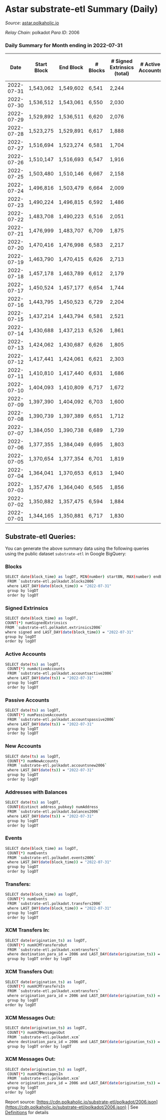 # Astar substrate-etl Summary (Daily)

_Source_: [astar.polkaholic.io](https://astar.polkaholic.io)

*Relay Chain*: polkadot
*Para ID*: 2006



### Daily Summary for Month ending in 2022-07-31


| Date | Start Block | End Block | # Blocks | # Signed Extrinsics (total) | # Active Accounts | # Passive | # New | # Addresses with Balances | # Events | # Transfers | # XCM Transfers In | # XCM Transfers Out | # XCM In | # XCM Out | Issues | 
| ---- | ----------- | --------- | -------- | --------------------------- | ----------------- | --------- | ----- | ------------------------- | -------- | ----------- | ------------------ | ------------------- | -------- | --------- | ------ |
| 2022-07-31 | 1,543,062 | 1,549,602 | 6,541 | 2,244 |  |  |  | 387,859 | 1,126,032 | 11,645 ($2,986,214.38) | 9 ($13,682.90) | 15 ($42,032.67) |  |  |  |
| 2022-07-30 | 1,536,512 | 1,543,061 | 6,550 | 2,030 |  |  |  |  | 1,168,702 | 10,600 ($1,229,859.11) | 18 ($68,349.03) | 16 ($16,417.34) |  |  |  |
| 2022-07-29 | 1,529,892 | 1,536,511 | 6,620 | 2,076 |  |  |  | 387,581 | 1,194,519 | 10,936 ($1,858,357.87) | 6 ($352.90) | 18 ($33,514.71) |  |  |  |
| 2022-07-28 | 1,523,275 | 1,529,891 | 6,617 | 1,888 |  |  |  | 387,388 | 1,238,838 | 10,811 ($2,013,465.92) | 19 ($44,637.97) | 7 ($5,771.18) |  |  |  |
| 2022-07-27 | 1,516,694 | 1,523,274 | 6,581 | 1,704 |  |  |  | 387,219 | 1,136,083 | 9,967 ($1,180,568.40) | 22 ($44,370.55) | 18 ($9,510.28) |  |  |  |
| 2022-07-26 | 1,510,147 | 1,516,693 | 6,547 | 1,916 |  |  |  |  | 1,209,239 | 11,084 ($13,596,807.44) | 32 ($29,639.47) | 16 ($11,747.84) |  |  |  |
| 2022-07-25 | 1,503,480 | 1,510,146 | 6,667 | 2,158 |  |  |  |  | 1,125,642 | 9,680 ($11,180,350.77) | 23 ($4,710.37) | 6 ($1,386.58) |  |  |  |
| 2022-07-24 | 1,496,816 | 1,503,479 | 6,664 | 2,009 |  |  |  | 386,550 | 778,247 | 9,703 ($3,836,026.83) | 12 ($8,271.79) | 14 ($82,352.96) |  |  |  |
| 2022-07-23 | 1,490,224 | 1,496,815 | 6,592 | 1,486 |  |  |  | 386,239 | 883,290 | 9,117 ($676,624.26) | 6 ($28,984.08) | 9 ($17,535.11) |  |  |  |
| 2022-07-22 | 1,483,708 | 1,490,223 | 6,516 | 2,051 |  |  |  |  | 981,538 | 10,054 ($1,724,661.80) | 18 ($120,497.85) | 6 ($14,469.13) |  |  |  |
| 2022-07-21 | 1,476,999 | 1,483,707 | 6,709 | 1,875 |  |  |  | 385,685 | 746,253 | 10,058 ($10,647,299.49) | 16 ($9,647.56) | 15 ($6,151.16) |  |  |  |
| 2022-07-20 | 1,470,416 | 1,476,998 | 6,583 | 2,217 |  |  |  | 385,365 | 1,047,610 | 10,216 ($25,962,884.45) | 19 ($7,490.35) | 10 ($237,885.31) |  |  |  |
| 2022-07-19 | 1,463,790 | 1,470,415 | 6,626 | 2,713 |  |  |  |  | 773,993 | 14,120 ($14,990,288.53) | 16 ($7,971.62) | 18 ($1,448,425.58) |  |  |  |
| 2022-07-18 | 1,457,178 | 1,463,789 | 6,612 | 2,179 |  |  |  |  | 1,005,581 | 10,080 ($1,167,770.57) | 6 ($24,543.16) | 20 ($30,359.37) |  |  |  |
| 2022-07-17 | 1,450,524 | 1,457,177 | 6,654 | 1,744 |  |  |  |  | 852,252 | 9,283 ($4,820,370.31) | 6 ($1,481.50) | 10 ($27,554.45) |  |  |  |
| 2022-07-16 | 1,443,795 | 1,450,523 | 6,729 | 2,204 |  |  |  |  | 790,967 | 9,542 ($2,043,702.09) | 9 ($5,221.15) | 15 ($10,871.41) |  |  |  |
| 2022-07-15 | 1,437,214 | 1,443,794 | 6,581 | 2,521 |  |  |  | 380,327 | 836,707 | 10,397 ($1,779,220.31) | 6 ($4,241.15) | 14 ($662,919.93) |  |  |  |
| 2022-07-14 | 1,430,688 | 1,437,213 | 6,526 | 1,861 |  |  |  | 379,727 | 774,703 | 11,014 ($3,674,391.75) | 4 ($2,185.70) | 14 ($7,239.47) |  |  |  |
| 2022-07-13 | 1,424,062 | 1,430,687 | 6,626 | 1,805 |  |  |  |  | 782,238 | 8,995 ($1,777,674.11) | 5 ($4,537.67) | 13 ($7,927.13) |  |  |  |
| 2022-07-12 | 1,417,441 | 1,424,061 | 6,621 | 2,303 |  |  |  |  | 829,834 | 9,552 ($1,479,484.78) | 5 ($4,895.02) | 10 ($2,749.13) |  |  |  |
| 2022-07-11 | 1,410,810 | 1,417,440 | 6,631 | 1,686 |  |  |  |  | 954,149 | 8,805 ($1,458,815.38) | 2 ($9,809.13) | 17 ($296,430.72) |  |  |  |
| 2022-07-10 | 1,404,093 | 1,410,809 | 6,717 | 1,672 |  |  |  |  | 1,066,393 | 9,457 ($1,368,612.58) | 5 ($10,618.36) | 13 ($157,685.83) |  |  |  |
| 2022-07-09 | 1,397,390 | 1,404,092 | 6,703 | 1,600 |  |  |  |  | 1,022,986 | 9,014 ($2,519,975.69) | 3 ($2,571.66) | 24 ($45,519.37) |  |  |  |
| 2022-07-08 | 1,390,739 | 1,397,389 | 6,651 | 1,712 |  |  |  |  | 1,014,985 | 9,756 ($1,274,069.44) | 4 ($5,909.93) | 23 ($202,643.13) |  |  |  |
| 2022-07-07 | 1,384,050 | 1,390,738 | 6,689 | 1,739 |  |  |  | 377,492 | 837,074 | 10,326 ($1,845,526.65) | 6 ($29,560.93) | 49 ($592,293.26) |  |  |  |
| 2022-07-06 | 1,377,355 | 1,384,049 | 6,695 | 1,803 |  |  |  | 377,290 | 896,191 | 9,321 ($3,256,380.77) | 13 ($280,531.66) | 27 ($547,613.34) |  |  |  |
| 2022-07-05 | 1,370,654 | 1,377,354 | 6,701 | 1,819 |  |  |  |  | 1,085,584 | 9,976 ($2,418,995.10) | 15 ($4,944.25) | 15 ($14,374.94) |  |  |  |
| 2022-07-04 | 1,364,041 | 1,370,653 | 6,613 | 1,940 |  |  |  | 376,636 | 1,020,207 | 11,043 ($1,522,693.45) | 11 ($771.29) | 17 ($14,086.31) |  |  |  |
| 2022-07-03 | 1,357,476 | 1,364,040 | 6,565 | 1,856 |  |  |  | 375,763 | 1,263,821 | 10,569 ($2,517,818.95) | 12 ($44,157.97) | 18 ($54,322.48) |  |  |  |
| 2022-07-02 | 1,350,882 | 1,357,475 | 6,594 | 1,884 |  |  |  | 375,117 | 1,032,811 | 9,753 ($1,489,545.09) | 21 ($147,745.25) | 13 ($11,289.75) |  |  |  |
| 2022-07-01 | 1,344,165 | 1,350,881 | 6,717 | 1,830 |  |  |  |  | 1,113,308 | 10,259 ($4,244,764.22) | 18 ($141,782.85) | 24 ($522,737.53) |  |  |  |

## Substrate-etl Queries:
You can generate the above summary data using the following queries using the public dataset `substrate-etl` in Google BigQuery:

### Blocks
```bash
SELECT date(block_time) as logDT, MIN(number) startBN, MAX(number) endBN, COUNT(*) numBlocks 
 FROM `substrate-etl.polkadot.blocks2006`  
 where LAST_DAY(date(block_time)) = "2022-07-31" 
 group by logDT 
 order by logDT
```

### Signed Extrinsics
```bash
SELECT date(block_time) as logDT, 
COUNT(*) numSignedExtrinsics 
FROM `substrate-etl.polkadot.extrinsics2006`  
where signed and LAST_DAY(date(block_time)) = "2022-07-31" 
group by logDT 
order by logDT
```

### Active Accounts
```bash
SELECT date(ts) as logDT, 
 COUNT(*) numActiveAccounts 
 FROM `substrate-etl.polkadot.accountsactive2006` 
 where LAST_DAY(date(ts)) = "2022-07-31" 
 group by logDT 
 order by logDT
```

### Passive Accounts
```bash
SELECT date(ts) as logDT, 
 COUNT(*) numPassiveAccounts 
 FROM `substrate-etl.polkadot.accountspassive2006` 
 where LAST_DAY(date(ts)) = "2022-07-31" 
 group by logDT 
 order by logDT
```

### New Accounts
```bash
SELECT date(ts) as logDT, 
 COUNT(*) numNewAccounts 
 FROM `substrate-etl.polkadot.accountsnew2006` 
 where LAST_DAY(date(ts)) = "2022-07-31" 
 group by logDT
 order by logDT
```

### Addresses with Balances
```bash
SELECT date(ts) as logDT,
 COUNT(distinct address_pubkey) numAddress 
 FROM `substrate-etl.polkadot.balances2006` 
 where LAST_DAY(date(ts)) = "2022-07-31" 
 group by logDT 
 order by logDT
```

### Events
```bash
SELECT date(block_time) as logDT, 
 COUNT(*) numEvents 
 FROM `substrate-etl.polkadot.events2006` 
 where LAST_DAY(date(block_time)) = "2022-07-31" 
 group by logDT 
 order by logDT
```

### Transfers:
```bash
SELECT date(block_time) as logDT, 
 COUNT(*) numEvents 
 FROM `substrate-etl.polkadot.transfers2006` 
 where LAST_DAY(date(block_time)) = "2022-07-31" 
 group by logDT 
 order by logDT
```

### XCM Transfers In:
```bash
SELECT date(origination_ts) as logDT, 
 COUNT(*) numXCMTransfersOut 
 FROM `substrate-etl.polkadot.xcmtransfers` 
 where destination_para_id = 2006 and LAST_DAY(date(origination_ts)) = "2022-07-31" 
 group by logDT order by logDT
```

### XCM Transfers Out:
```bash
SELECT date(origination_ts) as logDT, 
 COUNT(*) numXCMTransfersIn 
 FROM `substrate-etl.polkadot.xcmtransfers` 
 where origination_para_id = 2006 and LAST_DAY(date(origination_ts)) = "2022-07-31" 
 group by logDT 
order by logDT
```

### XCM Messages Out:
```bash
SELECT date(origination_ts) as logDT, 
 COUNT(*) numXCMMessagesOut 
 FROM `substrate-etl.polkadot.xcm` 
 where destination_para_id = 2006 and LAST_DAY(date(origination_ts)) = "2022-07-31" 
 group by logDT order by logDT
```

### XCM Messages Out:
```bash
SELECT date(origination_ts) as logDT, 
 COUNT(*) numXCMMessagesIn 
 FROM `substrate-etl.polkadot.xcm` 
 where origination_para_id = 2006 and LAST_DAY(date(origination_ts)) = "2022-07-31" 
 group by logDT 
order by logDT
```


Report source: [https://cdn.polkaholic.io/substrate-etl/polkadot/2006.json](https://cdn.polkaholic.io/substrate-etl/polkadot/2006.json) | See [Definitions](/DEFINITIONS.md) for details
